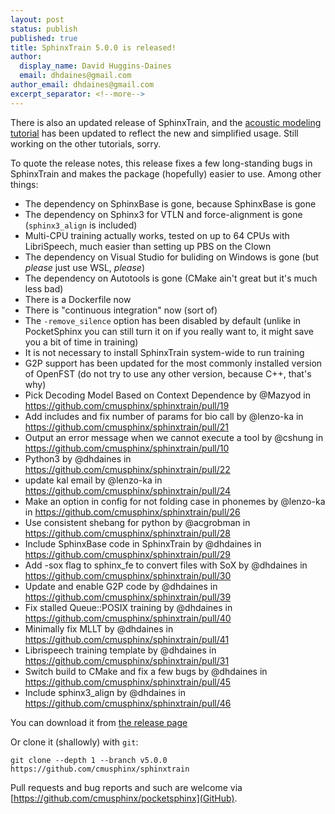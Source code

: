 ```yaml
---
layout: post
status: publish
published: true
title: SphinxTrain 5.0.0 is released!
author:
  display_name: David Huggins-Daines
  email: dhdaines@gmail.com
author_email: dhdaines@gmail.com
excerpt_separator: <!--more-->
---
```


There is also an updated release of SphinxTrain, and the [acoustic
modeling tutorial](/wiki/tutorialam) has been updated to reflect the
new and simplified usage.  Still working on the other tutorials, sorry.

To quote the release notes, this release fixes a few long-standing
bugs in SphinxTrain and makes the package (hopefully) easier to use.
Among other things:

- The dependency on SphinxBase is gone, because SphinxBase is gone
- The dependency on Sphinx3 for VTLN and force-alignment is gone (`sphinx3_align` is included)
- Multi-CPU training actually works, tested on up to 64 CPUs with LibriSpeech, much easier than setting up PBS on the Clown
- The dependency on Visual Studio for buliding on Windows is gone (but *please* just use WSL, *please*)
- The dependency on Autotools is gone (CMake ain't great but it's much less bad)
- There is a Dockerfile now
- There is "continuous integration" now (sort of)
- The `-remove_silence` option has been disabled by default (unlike in PocketSphinx you can still turn it on if you really want to, it might save you a bit of time in training)
- It is not necessary to install SphinxTrain system-wide to run training
- G2P support has been updated for the most commonly installed version of OpenFST (do not try to use any other version, because C++, that's why)
- Pick Decoding Model Based on Context Dependence by @Mazyod in https://github.com/cmusphinx/sphinxtrain/pull/19
- Add includes and fix number of params for bio call by @lenzo-ka in https://github.com/cmusphinx/sphinxtrain/pull/21
- Output an error message when we cannot execute a tool by @cshung in https://github.com/cmusphinx/sphinxtrain/pull/10
- Python3 by @dhdaines in https://github.com/cmusphinx/sphinxtrain/pull/22
- update kal email by @lenzo-ka in https://github.com/cmusphinx/sphinxtrain/pull/24
- Make an option in config for not folding case in phonemes by @lenzo-ka in https://github.com/cmusphinx/sphinxtrain/pull/26
- Use consistent shebang for python by @acgrobman in https://github.com/cmusphinx/sphinxtrain/pull/28
- Include SphinxBase code in SphinxTrain by @dhdaines in https://github.com/cmusphinx/sphinxtrain/pull/29
- Add -sox flag to sphinx_fe to convert files with SoX by @dhdaines in https://github.com/cmusphinx/sphinxtrain/pull/30
- Update and enable G2P code by @dhdaines in https://github.com/cmusphinx/sphinxtrain/pull/39
- Fix stalled Queue::POSIX training by @dhdaines in https://github.com/cmusphinx/sphinxtrain/pull/40
- Minimally fix MLLT by @dhdaines in https://github.com/cmusphinx/sphinxtrain/pull/41
- Librispeech training template by @dhdaines in https://github.com/cmusphinx/sphinxtrain/pull/31
- Switch build to CMake and fix a few bugs by @dhdaines in https://github.com/cmusphinx/sphinxtrain/pull/45
- Include sphinx3_align by @dhdaines in https://github.com/cmusphinx/sphinxtrain/pull/46

You can download it from [the release page](https://github.com/cmusphinx/sphinxtrain/releases/tag/v5.0.0)

Or clone it (shallowly) with `git`:

    git clone --depth 1 --branch v5.0.0 https://github.com/cmusphinx/sphinxtrain

Pull requests and bug reports and such are welcome via
[https://github.com/cmusphinx/pocketsphinx](GitHub).
